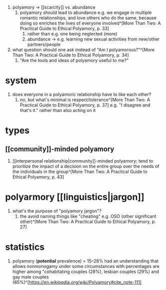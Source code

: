 1. polyamory → [[scarcity]] vs. abundance
	1. polyamory should lead to abundance e.g. we engage in multiple romantic relationships, and love others who do the same, because doing so enriches the lives of everyone involved^[More Than Two: A Practical Guide to Ethical Polyamory, p. 33]
		1. rather than e.g. one being neglected (more)
		2. abundance → e.g. learning new sexual activities from new/other partners/people
2. what question should one ask instead of "Am I polyamorous?"^[More Than Two: A Practical Guide to Ethical Polyamory, p. 34]
	1. "Are the tools and ideas of polyamory useful to me?"
# system
1. does everyone in a polyamoric relationship have to like each other?
	1. no, but what's minimal is respect/tolerance^[More Than Two: A Practical Guide to Ethical Polyamory, p. 37] e.g. "I disagree and that's it." rather than also acting on it

# types
## [[community]]-minded polyamory
1. [[interpersonal relationship|community]]-minded polyamory; tend to prioritize the impact of a decision on the entire group over the needs of the individuals in the group^[More Than Two: A Practical Guide to Ethical Polyamory, p. 43]

# polyarmory [[linguistics|jargon]]
1. what's the purpose of "polyamory jargon"?
	1. the avoid naming things like "cheating" e.g. OSO (other significant other)^[More Than Two: A Practical Guide to Ethical Polyamory, p. 27]
# statistics
1. polyamory (**potential** prevalence) = 15–28% had an understanding that allows nonmonogamy under some circumstances with percentages are higher among "cohabitating couples (28%), lesbian couples (29%) and gay male couples (65%)^[https://en.wikipedia.org/wiki/Polyamory#cite_note-111]